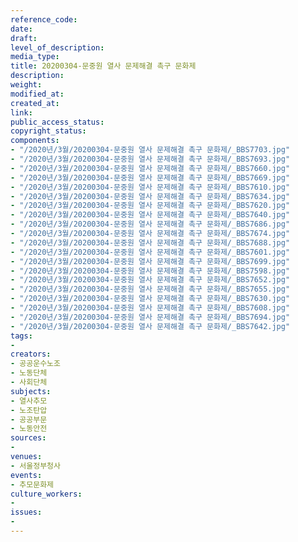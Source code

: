 ```yaml
---
reference_code: 
date: 
draft: 
level_of_description: 
media_type: 
title: 20200304-문중원 열사 문제해결 촉구 문화제
description: 
weight: 
modified_at: 
created_at: 
link: 
public_access_status: 
copyright_status: 
components:
- "/2020년/3월/20200304-문중원 열사 문제해결 촉구 문화제/_BBS7703.jpg"
- "/2020년/3월/20200304-문중원 열사 문제해결 촉구 문화제/_BBS7693.jpg"
- "/2020년/3월/20200304-문중원 열사 문제해결 촉구 문화제/_BBS7660.jpg"
- "/2020년/3월/20200304-문중원 열사 문제해결 촉구 문화제/_BBS7669.jpg"
- "/2020년/3월/20200304-문중원 열사 문제해결 촉구 문화제/_BBS7610.jpg"
- "/2020년/3월/20200304-문중원 열사 문제해결 촉구 문화제/_BBS7634.jpg"
- "/2020년/3월/20200304-문중원 열사 문제해결 촉구 문화제/_BBS7620.jpg"
- "/2020년/3월/20200304-문중원 열사 문제해결 촉구 문화제/_BBS7640.jpg"
- "/2020년/3월/20200304-문중원 열사 문제해결 촉구 문화제/_BBS7686.jpg"
- "/2020년/3월/20200304-문중원 열사 문제해결 촉구 문화제/_BBS7674.jpg"
- "/2020년/3월/20200304-문중원 열사 문제해결 촉구 문화제/_BBS7688.jpg"
- "/2020년/3월/20200304-문중원 열사 문제해결 촉구 문화제/_BBS7601.jpg"
- "/2020년/3월/20200304-문중원 열사 문제해결 촉구 문화제/_BBS7699.jpg"
- "/2020년/3월/20200304-문중원 열사 문제해결 촉구 문화제/_BBS7598.jpg"
- "/2020년/3월/20200304-문중원 열사 문제해결 촉구 문화제/_BBS7652.jpg"
- "/2020년/3월/20200304-문중원 열사 문제해결 촉구 문화제/_BBS7655.jpg"
- "/2020년/3월/20200304-문중원 열사 문제해결 촉구 문화제/_BBS7630.jpg"
- "/2020년/3월/20200304-문중원 열사 문제해결 촉구 문화제/_BBS7608.jpg"
- "/2020년/3월/20200304-문중원 열사 문제해결 촉구 문화제/_BBS7694.jpg"
- "/2020년/3월/20200304-문중원 열사 문제해결 촉구 문화제/_BBS7642.jpg"
tags:
- 
creators:
- 공공운수노조
- 노동단체
- 사회단체
subjects:
- 열사추모
- 노조탄압
- 공공부문
- 노동안전
sources:
- 
venues:
- 서울정부청사
events:
- 추모문화제
culture_workers:
- 
issues:
- 
---
```

